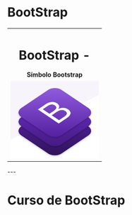 # BootStrap
   <table style="width:100%">
  <tr>
    <th><h1>BootStrap - </h1>Símbolo Bootstrap</th>
  </tr>
  <tr>
    <td><img src="https://github.com/adalbertobrant/digitalinnovationOne/blob/master/html5_CSS3/bootstrap/Bootstrap.png" width="200"  alt="Bootstrap"></td>
  </tr>
  
</table> 
   ---
        
<h1> Curso de BootStrap <h1>
